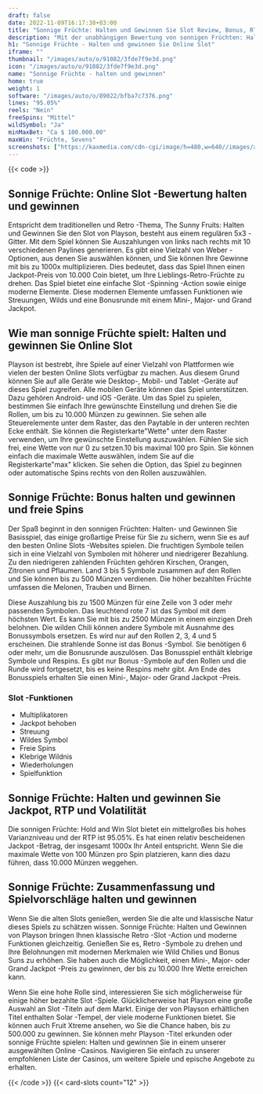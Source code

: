 ```yaml
---
draft: false
date: 2022-11-09T16:17:38+03:00
title: "Sonnige Früchte: Halten und Gewinnen Sie Slot Review, Bonus, RTP"
description: "Mit der unabhängigen Bewertung von sonnigen Früchten: Halten und Gewinnen Sie Slot vom Playson, können Sie kostenlos oder echtes Geld spielen und hier einen Bonus erhalten!"
h1: "Sonnige Früchte - Halten und gewinnen Sie Online Slot"
iframe: ""
thumbnail: "/images/auto/o/91082/3fde7f9e3d.png"
icon: "/images/auto/o/91082/3fde7f9e3d.png"
name: "Sonnige Früchte - halten und gewinnen"
home: true
weight: 1
software: "/images/auto/o/89022/bfba7c7376.png"
lines: "95.05%"
reels: "Nein"
freeSpins: "Mittel"
wildSymbol: "Ja"
minMaxBet: "Ca $ 100.000.00"
maxWin: "Früchte, Sevens"
screenshots: ["https://kaxmedia.com/cdn-cgi/image/h=480,w=640//images/auto/o/91087/a028b05efd.jpeg"]
---
```


{{< code >}}<h2>Sonnige Früchte: Online Slot -Bewertung halten und gewinnen</h2><p>Entspricht dem traditionellen und Retro -Thema, The Sunny Fruits: Halten und Gewinnen Sie den Slot von Playson, besteht aus einem regulären 5x3 -Gitter. Mit dem Spiel können Sie Auszahlungen von links nach rechts mit 10 verschiedenen Paylines generieren. Es gibt eine Vielzahl von Weber -Optionen, aus denen Sie auswählen können, und Sie können Ihre Gewinne mit bis zu 1000x multiplizieren. Dies bedeutet, dass das Spiel Ihnen einen Jackpot-Preis von 10.000 Coin bietet, um Ihre Lieblings-Retro-Früchte zu drehen. Das Spiel bietet eine einfache Slot -Spinning -Action sowie einige moderne Elemente. Diese modernen Elemente umfassen Funktionen wie Streuungen, Wilds und eine Bonusrunde mit einem Mini-, Major- und Grand Jackpot.</p><h2>Wie man sonnige Früchte spielt: Halten und gewinnen Sie Online Slot</h2><p>Playson ist bestrebt, ihre Spiele auf einer Vielzahl von Plattformen wie vielen der besten Online Slots verfügbar zu machen. Aus diesem Grund können Sie auf alle Geräte wie Desktop-, Mobil- und Tablet -Geräte auf dieses Spiel zugreifen. Alle mobilen Geräte können das Spiel unterstützen. Dazu gehören Android- und iOS -Geräte. Um das Spiel zu spielen, bestimmen Sie einfach Ihre gewünschte Einstellung und drehen Sie die Rollen, um bis zu 10.000 Münzen zu gewinnen. Sie sehen alle Steuerelemente unter dem Raster, das den Paytable in der unteren rechten Ecke enthält. Sie können die Registerkarte"Wette" unter dem Raster verwenden, um Ihre gewünschte Einstellung auszuwählen. Fühlen Sie sich frei, eine Wette von nur 0 zu setzen.10 bis maximal 100 pro Spin. Sie können einfach die maximale Wette auswählen, indem Sie auf die Registerkarte"max" klicken. Sie sehen die Option, das Spiel zu beginnen oder automatische Spins rechts von den Rollen auszuwählen.</p><h2>Sonnige Früchte: Bonus halten und gewinnen und freie Spins</h2><p>Der Spaß beginnt in den sonnigen Früchten: Halten- und Gewinnen Sie Basisspiel, das einige großartige Preise für Sie zu sichern, wenn Sie es auf den besten Online Slots -Websites spielen. Die fruchtigen Symbole teilen sich in eine Vielzahl von Symbolen mit höherer und niedrigerer Bezahlung. Zu den niedrigeren zahlenden Früchten gehören Kirschen, Orangen, Zitronen und Pflaumen. Land 3 bis 5 Symbole zusammen auf den Rollen und Sie können bis zu 500 Münzen verdienen. Die höher bezahlten Früchte umfassen die Melonen, Trauben und Birnen.</p><p>Diese Auszahlung bis zu 1500 Münzen für eine Zeile von 3 oder mehr passenden Symbolen. Das leuchtend rote 7 ist das Symbol mit dem höchsten Wert. Es kann Sie mit bis zu 2500 Münzen in einem einzigen Dreh belohnen. Die wilden Chili können andere Symbole mit Ausnahme des Bonussymbols ersetzen. Es wird nur auf den Rollen 2, 3, 4 und 5 erscheinen. Die strahlende Sonne ist das Bonus -Symbol. Sie benötigen 6 oder mehr, um die Bonusrunde auszulösen. Das Bonusspiel enthält klebrige Symbole und Respins. Es gibt nur Bonus -Symbole auf den Rollen und die Runde wird fortgesetzt, bis es keine Respins mehr gibt. Am Ende des Bonusspiels erhalten Sie einen Mini-, Major- oder Grand Jackpot -Preis.</p><h3>
Slot -Funktionen</h3><ul>
<li></span>
Multiplikatoren</li>
<li></span>
Jackpot behoben</li>
<li></span>
Streuung</li>
<li></span>
Wildes Symbol</li>
<li></span>
Freie Spins</li>
<li></span>
Klebrige Wildnis</li>
<li></span>
Wiederholungen</li>
<li></span>
Spielfunktion</li></ul><h2>Sonnige Früchte: Halten und gewinnen Sie Jackpot, RTP und Volatilität</h2><p>Die sonnigen Früchte: Hold and Win Slot bietet ein mittelgroßes bis hohes Varianzniveau und der RTP ist 95.05%. Es hat einen relativ bescheidenen Jackpot -Betrag, der insgesamt 1000x Ihr Anteil entspricht. Wenn Sie die maximale Wette von 100 Münzen pro Spin platzieren, kann dies dazu führen, dass 10.000 Münzen weggehen.</p><h2>Sonnige Früchte: Zusammenfassung und Spielvorschläge halten und gewinnen</h2><p>Wenn Sie die alten Slots genießen, werden Sie die alte und klassische Natur dieses Spiels zu schätzen wissen. Sonnige Früchte: Halten und Gewinnen von Playson bringen Ihnen klassische Retro -Slot -Action und moderne Funktionen gleichzeitig. Genießen Sie es, Retro -Symbole zu drehen und Ihre Belohnungen mit modernen Merkmalen wie Wild Chilies und Bonus Suns zu erhöhen. Sie haben auch die Möglichkeit, einen Mini-, Major- oder Grand Jackpot -Preis zu gewinnen, der bis zu 10.000 Ihre Wette erreichen kann.</p><p>Wenn Sie eine hohe Rolle sind, interessieren Sie sich möglicherweise für einige höher bezahlte Slot -Spiele. Glücklicherweise hat Playson eine große Auswahl an Slot -Titeln auf dem Markt. Einige der von Playson erhältlichen Titel enthalten Solar -Tempel, der viele moderne Funktionen bietet. Sie können auch Fruit Xtreme ansehen, wo Sie die Chance haben, bis zu 500.000 zu gewinnen. Sie können mehr Playson -Titel erkunden oder sonnige Früchte spielen: Halten und gewinnen Sie in einem unserer ausgewählten Online -Casinos. Navigieren Sie einfach zu unserer empfohlenen Liste der Casinos, um weitere Spiele und epische Angebote zu erhalten.</p>{{< /code >}}
 {{< card-slots count="12" >}}